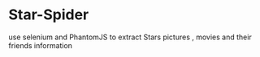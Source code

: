 # Star-Spider
use selenium and PhantomJS to extract Stars pictures , movies and their friends information
